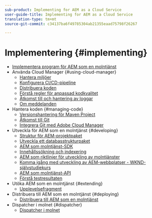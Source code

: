 ```yaml
---
sub-product: Implementing for AEM as a Cloud Service
user-guide-title: Implementing for AEM as a Cloud Service
translation-type: tm+mt
source-git-commit: c34137ba6f49785304ab21355eaad75798f26267

---
```



# Implementering {#implementing}

+ [Implementera program för AEM som en molntjänst](/help/implementing/home.md)
+ Använda Cloud Manager {#using-cloud-manager}
   + [Hantera miljöer](cloud-manager/manage-environments.md)
   + [Konfigurera CI/CD-pipeline](cloud-manager/configure-pipeline.md)
   + [Distribuera koden](cloud-manager/deploy-code.md)
   + [Förstå regler för anpassad kodkvalitet](cloud-manager/custom-code-quality-rules.md)
   + [Åtkomst till och hantering av loggar](cloud-manager/manage-logs.md)
   + [Om meddelanden](cloud-manager/notifications.md)
+ Hantera koden {#managing-code}
   + [Versionshantering för Maven Project](cloud-manager/project-version-handling.md)
   + [Åtkomst till Git](cloud-manager/accessing-git.md)
   + [Integrera Git med Adobe Cloud Manager](cloud-manager/integrating-with-git.md)
+ Utveckla för AEM som en molntjänst {#developing}
   + [Struktur för AEM-projektpaket](developing/introduction/aem-project-content-package-structure.md)
   + [Utveckla ett databasstrukturpaket](developing/introduction/repository-structure-package.md)
   + [AEM som molntjänst-SDK](developing/introduction/aem-as-a-cloud-service-sdk.md)
   + [Innehållssökning och indexering](/help/operations/indexing.md)
   + [AEM som riktlinjer för utveckling av molntjänster](developing/introduction/development-guidelines.md)
   + [Komma igång med utveckling av AEM-webbplatser - WKND-självstudiekurs](developing/introduction/develop-wknd-tutorial.md)
   + [AEM som molntjänst-API](https://docs.adobe.com/content/help/en/experience-manager-cloud-service/implementing/developing/ref/javadoc/index.html)
   + [Förstå testresultaten](/help/implementing/developing/introduction/understand-test-results.md)
+ Utöka AEM som en molntjänst {#extending}
   + [Upplevelsefragment](developing/extending/experience-fragments.md)
+ Distribuera till AEM som en molntjänst {#deploying}
   + [Distribuera till AEM som en molntjänst](deploying/overview.md)
+ Dispatcher i molnet {#dispatcher}
   + [Dispatcher i molnet](dispatcher/overview.md)
